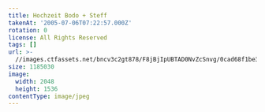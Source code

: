 ```yaml
---
title: Hochzeit Bodo + Steff
takenAt: '2005-07-06T07:22:57.000Z'
rotation: 0
license: All Rights Reserved
tags: []
url: >-
  //images.ctfassets.net/bncv3c2gt878/F8jBjIpUBTAD0NvZcSnvg/0cad68f1be30b3fd6b0f67f2476ccc1a/hochzeit-bodo--steff_4559740889_o
size: 1185030
image:
  width: 2048
  height: 1536
contentType: image/jpeg
---
```


